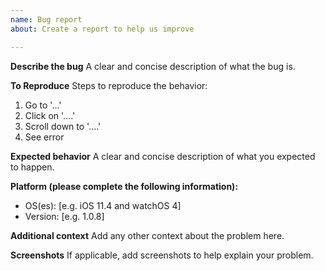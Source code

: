 ```yaml
---
name: Bug report
about: Create a report to help us improve

---
```


**Describe the bug**
A clear and concise description of what the bug is.

**To Reproduce**
Steps to reproduce the behavior:
1. Go to '...'
2. Click on '....'
3. Scroll down to '....'
4. See error

**Expected behavior**
A clear and concise description of what you expected to happen.

**Platform (please complete the following information):**
 - OS(es): [e.g. iOS 11.4 and watchOS 4]
 - Version: [e.g. 1.0.8]

**Additional context**
Add any other context about the problem here.

**Screenshots**
If applicable, add screenshots to help explain your problem.

